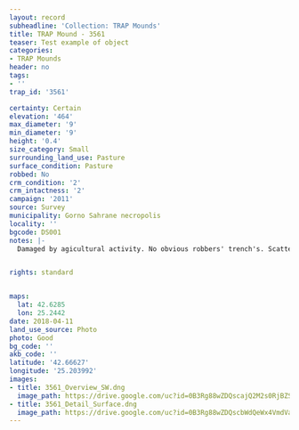 ```yaml
---
layout: record
subheadline: 'Collection: TRAP Mounds'
title: TRAP Mound - 3561
teaser: Test example of object
categories:
- TRAP Mounds
header: no
tags:
- ''
trap_id: '3561'

certainty: Certain
elevation: '464'
max_diameter: '9'
min_diameter: '9'
height: '0.4'
size_category: Small
surrounding_land_use: Pasture
surface_condition: Pasture
robbed: No
crm_condition: '2'
crm_intactness: '2'
campaign: '2011'
source: Survey
municipality: Gorno Sahrane necropolis
locality: ''
bgcode: DS001
notes: |-
  Damaged by agicultural activity. No obvious robbers' trench's. Scatter of medium-sized stones.


rights: standard


maps:
  lat: 42.6285
  lon: 25.2442
date: 2018-04-11
land_use_source: Photo
photo: Good
bg_code: ''
akb_code: ''
latitude: '42.66627'
longitude: '25.203992'
images:
- title: 3561_Overview_SW.dng
  image_path: https://drive.google.com/uc?id=0B3Rg88wZDQscajQ2M2s0RjBZSkE
- title: 3561_Detail_Surface.dng
  image_path: https://drive.google.com/uc?id=0B3Rg88wZDQscbWdQeWx4VmdVaG8
---
```

